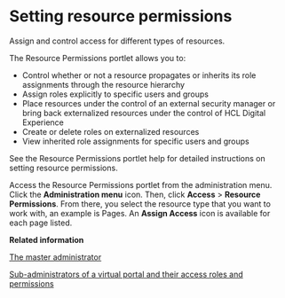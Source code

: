 # Setting resource permissions

Assign and control access for different types of resources.

The Resource Permissions portlet allows you to:

-   Control whether or not a resource propagates or inherits its role assignments through the resource hierarchy
-   Assign roles explicitly to specific users and groups
-   Place resources under the control of an external security manager or bring back externalized resources under the control of HCL Digital Experience
-   Create or delete roles on externalized resources
-   View inherited role assignments for specific users and groups

See the Resource Permissions portlet help for detailed instructions on setting resource permissions.

Access the Resource Permissions portlet from the administration menu. Click the **Administration menu** icon. Then, click **Access** \> **Resource Permissions**. From there, you select the resource type that you want to work with, an example is Pages. An **Assign Access** icon is available for each page listed.


**Related information**  


[The master administrator](../../../../build_sites/virtual_portal/vp_planning/vp_roles/advppln_roles_mastr_adm)

[Sub-administrators of a virtual portal and their access roles and permissions](../../../../build_sites/virtual_portal/vp_planning/vp_roles/advppln_roles_subadm)

